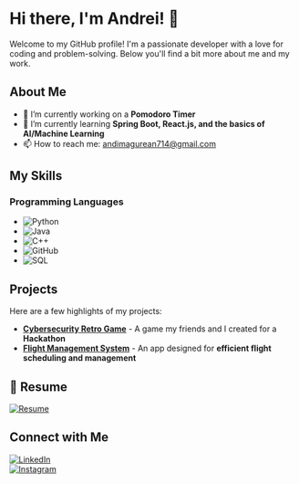 # Hi there, I'm Andrei! 👋

Welcome to my GitHub profile! I'm a passionate developer with a love for coding and problem-solving. Below you'll find a bit more about me and my work.

## About Me

- 🔭 I’m currently working on a **Pomodoro Timer**  
- 🌱 I’m currently learning **Spring Boot, React.js, and the basics of AI/Machine Learning**  
- 📫 How to reach me: [andimagurean714@gmail.com](mailto:andimagurean714@gmail.com)  

## My Skills

### Programming Languages
- ![Python](https://img.shields.io/badge/Python-3776AB?style=for-the-badge&logo=python&logoColor=white)  
- ![Java](https://img.shields.io/badge/Java-ED8B00?style=for-the-badge&logo=java&logoColor=white)  
- ![C++](https://img.shields.io/badge/C++-00599C?style=for-the-badge&logo=c%2B%2B&logoColor=white)  
- ![GitHub](https://img.shields.io/badge/GitHub-100000?style=for-the-badge&logo=github&logoColor=white)
- ![SQL](https://img.shields.io/badge/SQL-4479A1?style=for-the-badge&logo=sql&logoColor=white)


## Projects

Here are a few highlights of my projects:

- **[Cybersecurity Retro Game](https://github.com/magureanandrei/Retro_cybersecurity_game)** - A game my friends and I created for a **Hackathon**  
- **[Flight Management System](https://github.com/magureanandrei/Flight_Management_System?tab=readme-ov-file)** - An app designed for **efficient flight scheduling and management**  

## 📄 Resume  

[![Resume](https://img.shields.io/badge/Resume-00C853?style=for-the-badge&logo=googledrive&logoColor=white)](https://www.canva.com/design/DAGfp92Xbng/EwZd7XK8Ay0DhfIPGbry0A/view?utm_content=DAGfp92Xbng&utm_campaign=designshare&utm_medium=link2&utm_source=uniquelinks&utlId=h2d6c16ef94)

## Connect with Me

[![LinkedIn](https://img.shields.io/badge/LinkedIn-0077B5?style=for-the-badge&logo=linkedin&logoColor=white)](https://www.linkedin.com/in/andrei-magurean-bb313930b/)  
[![Instagram](https://img.shields.io/badge/Instagram-E4405F?style=for-the-badge&logo=instagram&logoColor=white)](https://www.instagram.com/andrei_magu25/)  
